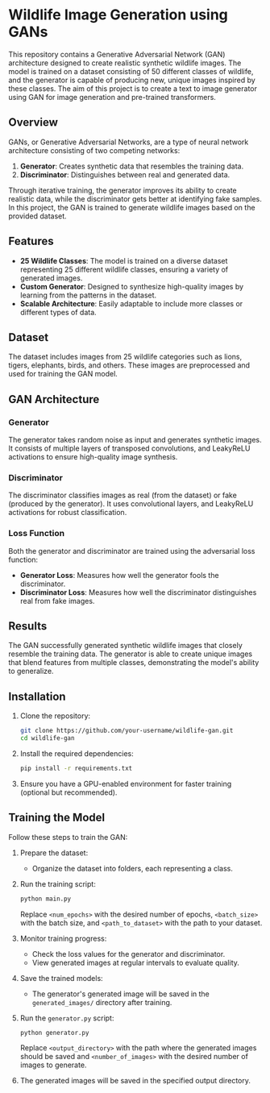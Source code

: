 # Wildlife Image Generation using GANs


This repository contains a Generative Adversarial Network (GAN) architecture designed to create realistic synthetic wildlife images. The model is trained on a dataset consisting of 50 different classes of wildlife, and the generator is capable of producing new, unique images inspired by these classes. The aim of this project is to create a text to image generator using GAN for image generation and pre-trained transformers.

## Overview

GANs, or Generative Adversarial Networks, are a type of neural network architecture consisting of two competing networks:

1. **Generator**: Creates synthetic data that resembles the training data.
2. **Discriminator**: Distinguishes between real and generated data.

Through iterative training, the generator improves its ability to create realistic data, while the discriminator gets better at identifying fake samples. In this project, the GAN is trained to generate wildlife images based on the provided dataset.

## Features

- **25 Wildlife Classes**: The model is trained on a diverse dataset representing 25 different wildlife classes, ensuring a variety of generated images.
- **Custom Generator**: Designed to synthesize high-quality images by learning from the patterns in the dataset.
- **Scalable Architecture**: Easily adaptable to include more classes or different types of data.

## Dataset

The dataset includes images from 25 wildlife categories such as lions, tigers, elephants, birds, and others. These images are preprocessed and used for training the GAN model.

## GAN Architecture

### Generator
The generator takes random noise as input and generates synthetic images. It consists of multiple layers of transposed convolutions,  and LeakyReLU activations to ensure high-quality image synthesis.

### Discriminator
The discriminator classifies images as real (from the dataset) or fake (produced by the generator). It uses convolutional layers, and LeakyReLU activations for robust classification.

### Loss Function
Both the generator and discriminator are trained using the adversarial loss function:
- **Generator Loss**: Measures how well the generator fools the discriminator.
- **Discriminator Loss**: Measures how well the discriminator distinguishes real from fake images.

## Results

The GAN successfully generated synthetic wildlife images that closely resemble the training data. The generator is able to create unique images that blend features from multiple classes, demonstrating the model's ability to generalize.

## Installation

1. Clone the repository:
   ```bash
   git clone https://github.com/your-username/wildlife-gan.git
   cd wildlife-gan
   ```

2. Install the required dependencies:
   ```bash
   pip install -r requirements.txt
   ```

3. Ensure you have a GPU-enabled environment for faster training (optional but recommended).

## Training the Model

Follow these steps to train the GAN:

1. Prepare the dataset:
   - Organize the dataset into folders, each representing a class.

2. Run the training script:
   ```bash
   python main.py 
   ```

   Replace `<num_epochs>` with the desired number of epochs, `<batch_size>` with the batch size, and `<path_to_dataset>` with the path to your dataset.

3. Monitor training progress:
   - Check the loss values for the generator and discriminator.
   - View generated images at regular intervals to evaluate quality.

4. Save the trained models:
   - The generator's generated image will be saved in the `generated_images/` directory after training.

5. Run the `generator.py` script:
   ```bash
   python generator.py 
   ```

   Replace `<output_directory>` with the path where the generated images should be saved and `<number_of_images>` with the desired number of images to generate.

6. The generated images will be saved in the specified output directory.


